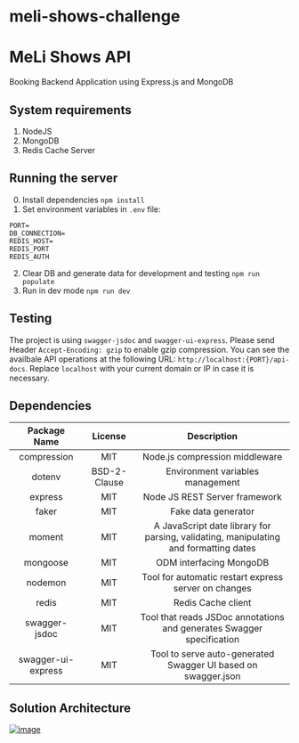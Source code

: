# meli-shows-challenge

# MeLi Shows API

Booking Backend Application using Express.js and MongoDB

## System requirements

 1. NodeJS
 2. MongoDB
 3. Redis Cache Server

## Running the server

 0. Install dependencies `npm install`
 1. Set environment variables in `.env` file:
```
PORT=
DB_CONNECTION=
REDIS_HOST=
REDIS_PORT
REDIS_AUTH
``` 
 2. Clear DB and generate data  for development and testing `npm run populate`
 3. Run in dev mode `npm run dev`

## Testing

The project is using `swagger-jsdoc` and `swagger-ui-express`. 
Please send Header `Accept-Encoding: gzip` to enable gzip compression.
You can see the availbale API operations at the following URL: `http://localhost:{PORT}/api-docs`.
Replace `localhost` with your current domain or IP in case it is necessary.

## Dependencies

| Package Name       | License      | Description                                                                          |
|:------------------:|:------------:|:------------------------------------------------------------------------------------:|
| compression        | MIT          | Node.js compression middleware                                                       |
| dotenv             | BSD-2-Clause | Environment variables management                                                     |
| express            | MIT          | Node JS REST Server framework                                                        |
| faker              | MIT          | Fake data generator                                                                  |
| moment             | MIT          | A JavaScript date library for parsing, validating, manipulating and formatting dates |
| mongoose           | MIT          | ODM interfacing MongoDB                                                              |
| nodemon            | MIT          | Tool for automatic restart express server on changes                                 |
| redis              | MIT          | Redis Cache client                                                                   |
| swagger-jsdoc      | MIT          | Tool that reads JSDoc annotations and generates Swagger specification                |
| swagger-ui-express | MIT          | Tool to serve auto-generated Swagger UI based on swagger.json                        |

## Solution Architecture

[![image](https://www.linkpicture.com/q/Meli-shows-API.png)](https://www.linkpicture.com/view.php?img=LPic6087645d8ffaf1566794418)
